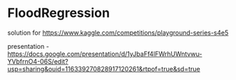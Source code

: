 # FloodRegression
solution for https://www.kaggle.com/competitions/playground-series-s4e5

presentation - https://docs.google.com/presentation/d/1yJbaFf4lFWrhUWntvwu-YVbfrnO4-06S/edit?usp=sharing&ouid=116339270828917120261&rtpof=true&sd=true
